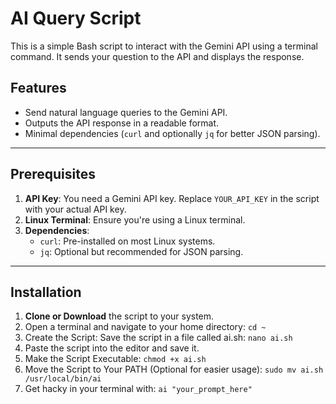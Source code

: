 # AI Query Script

This is a simple Bash script to interact with the Gemini API using a terminal command. It sends your question to the API and displays the response.

## Features
- Send natural language queries to the Gemini API.
- Outputs the API response in a readable format.
- Minimal dependencies (`curl` and optionally `jq` for better JSON parsing).

---

## Prerequisites

1. **API Key**: You need a Gemini API key. Replace `YOUR_API_KEY` in the script with your actual API key.
2. **Linux Terminal**: Ensure you're using a Linux terminal.
3. **Dependencies**:
   - `curl`: Pre-installed on most Linux systems.
   - `jq`: Optional but recommended for JSON parsing.

---

## Installation

1. **Clone or Download** the script to your system.
2. Open a terminal and navigate to your home directory:
   `cd ~`
3. Create the Script: Save the script in a file called ai.sh:
   `nano ai.sh`
4. Paste the script into the editor and save it.
5. Make the Script Executable:
   `chmod +x ai.sh`
6. Move the Script to Your PATH (Optional for easier usage):
  `sudo mv ai.sh /usr/local/bin/ai`
7. Get hacky in your terminal with:
   `ai "your_prompt_here"`

